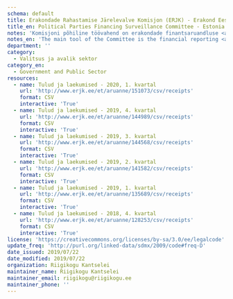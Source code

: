 ```yaml
---
schema: default
title: Erakondade Rahastamise Järelevalve Komisjon (ERJK) - Erakond Eesti 200 - tulud, laekumised
title_en: Political Parties Financing Surveillance Committee - Estonia 200 - Revenue, Receipts
notes: 'Komisjoni põhiline töövahend on erakondade finantsaruandluse <a href=http://www.erjk.ee/et/aruanded/erakondade-tulud-ja-laekumised>infosüsteem</a>, mille kaudu kogutakse ja avalikustatakse erakondade rahastamisega seotud aruandlus usladusväärselt ning võrreldaval kujul.'
notes_en: 'The main tool of the Committee is the financial reporting <a href=http://www.erjk.ee/et/aruanded/erakondade-tulud-ja-laekumised>information system</a>, through which the reports on the finances of political parties are collected and published reliably and in a comparable format.'
department: ''
category:
  - Valitsus ja avalik sektor
category_en:
  - Government and Public Sector
resources:
  - name: Tulud ja laekumised - 2020, 1. kvartal
    url: 'http://www.erjk.ee/et/aruanne/151073/csv/receipts'
    format: CSV
    interactive: 'True'
  - name: Tulud ja laekumised - 2019, 4. kvartal
    url: 'http://www.erjk.ee/et/aruanne/144989/csv/receipts'
    format: CSV
    interactive: 'True'
  - name: Tulud ja laekumised - 2019, 3. kvartal
    url: 'http://www.erjk.ee/et/aruanne/144568/csv/receipts'
    format: CSV
    interactive: 'True'
  - name: Tulud ja laekumised - 2019, 2. kvartal
    url: 'http://www.erjk.ee/et/aruanne/141582/csv/receipts'
    format: CSV
    interactive: 'True'
  - name: Tulud ja laekumised - 2019, 1. kvartal
    url: 'http://www.erjk.ee/et/aruanne/135689/csv/receipts'
    format: CSV
    interactive: 'True'
  - name: Tulud ja laekumised - 2018, 4. kvartal
    url: 'http://www.erjk.ee/et/aruanne/128253/csv/receipts'
    format: CSV
    interactive: 'True'
license: 'https://creativecommons.org/licenses/by-sa/3.0/ee/legalcode'
update_freq: 'http://purl.org/linked-data/sdmx/2009/code#freq-D'
date_issued: 2019/07/22
date_modified: 2019/07/22
organization: Riigikogu Kantselei
maintainer_name: Riigikogu Kantselei
maintainer_email: riigikogu@riigikogu.ee
maintainer_phone: ''
---
```

